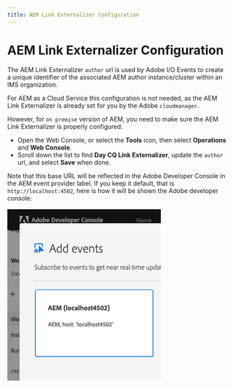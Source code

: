 ```yaml
---
title: AEM Link Externalizer Configuration
---
```


# AEM Link Externalizer Configuration

The AEM Link Externalizer `author` url is used by Adobe I/O Events to create a unique identifier 
of the associated AEM author instance/cluster within an IMS organization.

For AEM as a Cloud Service this configuration is not needed, 
as the AEM Link Externalizer is already set for you by the Adobe `cloudmanager`.

However, for `on premise` version of AEM, you need to make sure the AEM Link Externalizer is properly configured:
* Open the Web Console, or select the **Tools** icon, then select **Operations** and **Web Console**.
* Scroll down the list to find **Day CQ Link Externalizer**, update the `author` url, and select **Save** when done.

Note that this base URL will be reflected in the Adobe Developer Console in the AEM event provider label. 
If you keep it default, that is `http://localhost:4502`, here is how it will be shown the Adobe developer console:

![AEM Web Console](../../img/console_aem_locahost_event_provider.png "AEM Web Console")



    

